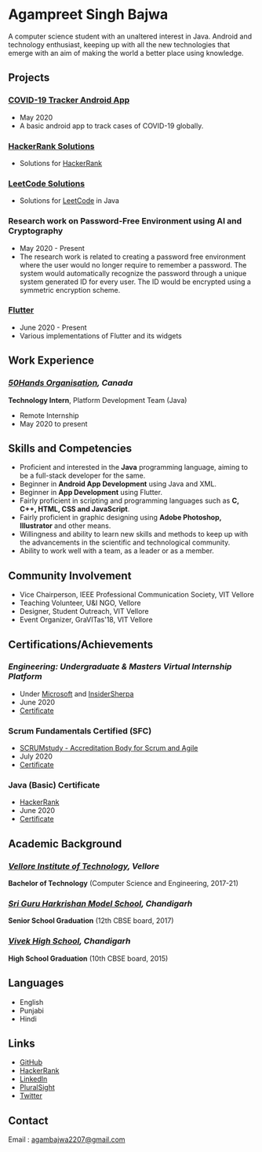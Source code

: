# Agampreet Singh Bajwa

A computer science student with an unaltered interest in Java. Android and technology enthusiast, keeping up with all the new technologies that emerge with an aim of making the world a better place using knowledge.

## Projects
### [COVID-19 Tracker Android App](https://github.com/agambajwa/COVIDTracker)
- May 2020
- A basic android app to track cases of COVID-19 globally.

### [HackerRank Solutions](https://github.com/agambajwa/Hacker-Rank)
- Solutions for [HackerRank](https://www.hackerrank.com/)

### [LeetCode Solutions](https://github.com/agambajwa/Leet-Code)
- Solutions for [LeetCode](https://leetcode.com) in Java

### Research work on Password-Free Environment using AI and Cryptography
- May 2020 - Present
- The research work is related to creating a password free environment where the user would no longer require to remember a password. The system would automatically recognize the password through a unique system generated ID for every user. The ID would be encrypted using a symmetric encryption scheme.

### [Flutter](https://github.com/agambajwa/Flutter)
- June 2020 - Present
- Various implementations of Flutter and its widgets 

## Work Experience
### _[50Hands Organisation](https://50hands.org/), Canada_
**Technology Intern**, Platform Development Team (Java)
- Remote Internship
- May 2020 to present

## Skills and Competencies
- Proficient and interested in the **Java** programming language, aiming to be a full-stack
developer for the same.
- Beginner in **Android App Development** using Java and XML.
- Beginner in **App Development** using Flutter.
- Fairly proficient in scripting and programming languages such as **C, C++, HTML, CSS and JavaScript**.
- Fairly proficient in graphic designing using **Adobe Photoshop, Illustrator** and other means.
- Willingness and ability to learn new skills and methods to keep up with the advancements in the scientific and technological community.
- Ability to work well with a team, as a leader or as a member.

## Community Involvement
- Vice Chairperson, IEEE Professional Communication Society, VIT Vellore
- Teaching Volunteer, U&I NGO, Vellore
- Designer, Student Outreach, VIT Vellore
- Event Organizer, GraVITas'18, VIT Vellore

## Certifications/Achievements
### _Engineering: Undergraduate & Masters Virtual Internship Platform_
- Under [Microsoft](https://www.microsoft.com/en-in) and [InsiderSherpa](https://in.insidesherpa.com)
- June 2020
- [Certificate](https://insidesherpa.s3.amazonaws.com/completion-certificates/Microsoft/ms2CK9b2SCWGXwPMS_Microsoft_8bCZcyqnvtcQME9CH_completion_certificate.pdf)

### Scrum Fundamentals Certified (SFC)
- [SCRUMstudy - Accreditation Body for Scrum and Agile](https://www.scrumstudy.com/)
- July 2020
- [Certificate](https://c46e136a583f7e334124-ac22991740ab4ff17e21daf2ed577041.ssl.cf1.rackcdn.com/Certificate/ScrumFundamentalsCertified-AgampreetSinghBajwa-793634.pdf)

### Java (Basic) Certificate
- [HackerRank](https://www.hackerrank.com/)
- June 2020
- [Certificate](https://www.hackerrank.com/certificates/db0802d66156)

## Academic Background
### _[Vellore Institute of Technology](https://vit.ac.in/), Vellore_
**Bachelor of Technology** (Computer Science and Engineering, 2017-21)
### _[Sri Guru Harkrishan Model School](http://www.sghms.com/), Chandigarh_
**Senior School Graduation** (12th CBSE board, 2017)
### _[Vivek High School](http://vivekhigh.in/), Chandigarh_
**High School Graduation** (10th CBSE board, 2015)

## Languages
- English
- Punjabi
- Hindi

## Links
- [GitHub](https://github.com/agambajwa)
- [HackerRank](https://www.hackerrank.com/agambajwa2207)
- [LinkedIn](https://www.linkedin.com/in/agampreet-singh-bajwa-197871148/)
- [PluralSight](https://app.pluralsight.com/profile/agam-bajwa)
- [Twitter](https://twitter.com/agam_bajwa)

## Contact 
Email : agambajwa2207@gmail.com
